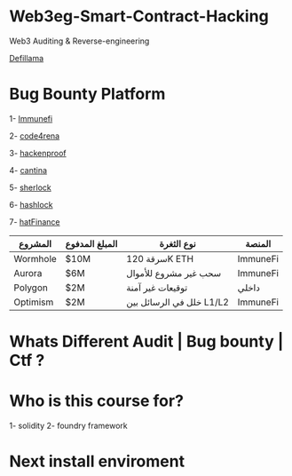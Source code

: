 # Web3eg-Smart-Contract-Hacking
Web3 Auditing & Reverse-engineering

[Defillama](https://defillama.com/hacks?utm_source=chatgpt.com)

# Bug Bounty Platform

  1- [Immunefi](https://immunefi.com/bug-bounty/?sort=maximum_reward%3Adesc)
  
  2- [code4rena](https://code4rena.com/bounties)
  
  3- [hackenproof](https://hackenproof.com/leaderboard)
  
  4- [cantina](https://cantina.xyz/opportunities)
  
  5- [sherlock](https://audits.sherlock.xyz/contests)
  
  6- [hashlock](https://hashlock.com/bug-bounty)

  7- [hatFinance](https://app.hats.finance/leaderboard)


  | المشروع  | المبلغ المدفوع | نوع الثغرة               | المنصة   |
| -------- | -------------- | ------------------------ | -------- |
| Wormhole | \$10M          | سرقة 120K ETH            | ImmuneFi |
| Aurora   | \$6M           | سحب غير مشروع للأموال    | ImmuneFi |
| Polygon  | \$2M           | توقيعات غير آمنة         | داخلي    |
| Optimism | \$2M           | خلل في الرسائل بين L1/L2 | ImmuneFi |

# Whats Different Audit | Bug bounty  | Ctf ?
# Who is this course for? 
 1- solidity
 2- foundry framework
# Next install enviroment

